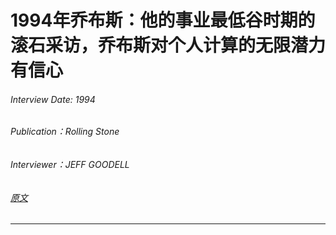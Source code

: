 # 1994年乔布斯：他的事业最低谷时期的滚石采访，乔布斯对个人计算的无限潜力有信心

###### Interview Date: 1994
###### Publication：Rolling Stone
###### Interviewer：JEFF GOODELL
###### [原文]([https](https://www.rollingstone.com/culture/culture-news/steve-jobs-in-1994-the-rolling-stone-interview-231132/?print=true)https://www.rollingstone.com/culture/culture-news/steve-jobs-in-1994-the-rolling-stone-interview-231132/?print=true)
---
